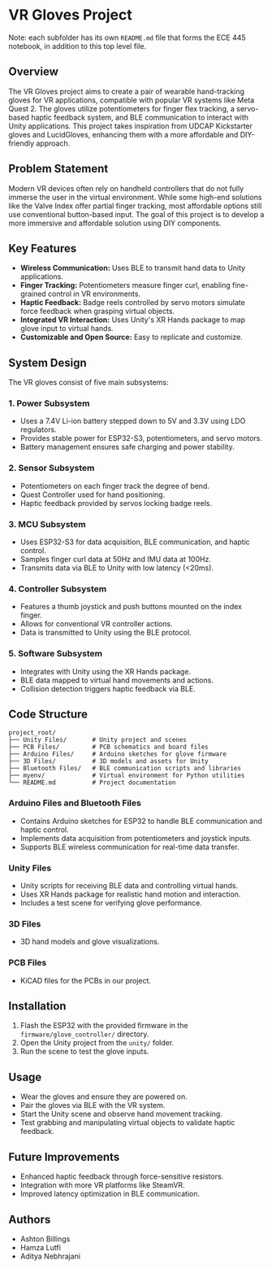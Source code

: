 # VR Gloves Project

Note: each subfolder has its own `README.md` file that forms the ECE 445 notebook, in addition to this top level file.

## Overview

The VR Gloves project aims to create a pair of wearable hand-tracking gloves for VR applications, compatible with popular VR systems like Meta Quest 2. The gloves utilize potentiometers for finger flex tracking, a servo-based haptic feedback system, and BLE communication to interact with Unity applications. This project takes inspiration from UDCAP Kickstarter gloves and LucidGloves, enhancing them with a more affordable and DIY-friendly approach.

## Problem Statement

Modern VR devices often rely on handheld controllers that do not fully immerse the user in the virtual environment. While some high-end solutions like the Valve Index offer partial finger tracking, most affordable options still use conventional button-based input. The goal of this project is to develop a more immersive and affordable solution using DIY components.

## Key Features

- **Wireless Communication:** Uses BLE to transmit hand data to Unity applications.
- **Finger Tracking:** Potentiometers measure finger curl, enabling fine-grained control in VR environments.
- **Haptic Feedback:** Badge reels controlled by servo motors simulate force feedback when grasping virtual objects.
- **Integrated VR Interaction:** Uses Unity's XR Hands package to map glove input to virtual hands.
- **Customizable and Open Source:** Easy to replicate and customize.

## System Design

The VR gloves consist of five main subsystems:

### 1. Power Subsystem

- Uses a 7.4V Li-ion battery stepped down to 5V and 3.3V using LDO regulators.
- Provides stable power for ESP32-S3, potentiometers, and servo motors.
- Battery management ensures safe charging and power stability.

### 2. Sensor Subsystem

- Potentiometers on each finger track the degree of bend.
- Quest Controller used for hand positioning.
- Haptic feedback provided by servos locking badge reels.

### 3. MCU Subsystem

- Uses ESP32-S3 for data acquisition, BLE communication, and haptic control.
- Samples finger curl data at 50Hz and IMU data at 100Hz.
- Transmits data via BLE to Unity with low latency (<20ms).

### 4. Controller Subsystem

- Features a thumb joystick and push buttons mounted on the index finger.
- Allows for conventional VR controller actions.
- Data is transmitted to Unity using the BLE protocol.

### 5. Software Subsystem

- Integrates with Unity using the XR Hands package.
- BLE data mapped to virtual hand movements and actions.
- Collision detection triggers haptic feedback via BLE.

## Code Structure

```
project_root/
├── Unity Files/       # Unity project and scenes
├── PCB Files/         # PCB schematics and board files
├── Arduino Files/     # Arduino sketches for glove firmware
├── 3D Files/          # 3D models and assets for Unity
├── Bluetooth Files/   # BLE communication scripts and libraries
├── myenv/             # Virtual environment for Python utilities
└── README.md          # Project documentation
```

### Arduino Files and Bluetooth Files

- Contains Arduino sketches for ESP32 to handle BLE communication and haptic control.
- Implements data acquisition from potentiometers and joystick inputs.
- Supports BLE wireless communication for real-time data transfer.

### Unity Files

- Unity scripts for receiving BLE data and controlling virtual hands.
- Uses XR Hands package for realistic hand motion and interaction.
- Includes a test scene for verifying glove performance.

### 3D Files

- 3D hand models and glove visualizations.

### PCB Files

- KiCAD files for the PCBs in our project.

## Installation

1. Flash the ESP32 with the provided firmware in the `firmware/glove_controller/` directory.
2. Open the Unity project from the `unity/` folder.
3. Run the scene to test the glove inputs.

## Usage

- Wear the gloves and ensure they are powered on.
- Pair the gloves via BLE with the VR system.
- Start the Unity scene and observe hand movement tracking.
- Test grabbing and manipulating virtual objects to validate haptic feedback.

## Future Improvements

- Enhanced haptic feedback through force-sensitive resistors.
- Integration with more VR platforms like SteamVR.
- Improved latency optimization in BLE communication.

## Authors

- Ashton Billings
- Hamza Lutfi
- Aditya Nebhrajani
